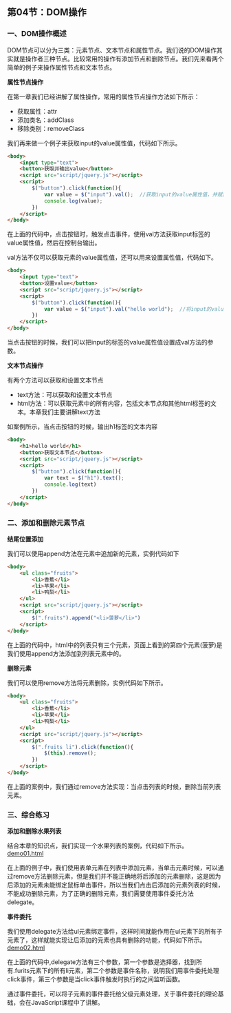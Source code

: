 ## 第04节：DOM操作

### 一、DOM操作概述

DOM节点可以分为三类：元素节点、文本节点和属性节点。我们说的DOM操作其实就是操作者三种节点。比较常用的操作有添加节点和删除节点。我们先来看两个简单的例子来操作属性节点和文本节点。

**属性节点操作**

在第一章我们已经讲解了属性操作，常用的属性节点操作方法如下所示：

* 获取属性：attr
* 添加类名：addClass
* 移除类别：removeClass

我们再来做一个例子来获取input的value属性值，代码如下所示。

``` html
<body>
	<input type="text">
	<button>获取并输出value</button>
	<script src="script/jquery.js"></script>
	<script>
		$("button").click(function(){
			var value = $("input").val();  //获取input的value属性值，并赋值给value变量。
			console.log(value);  
		})
	</script>
</body>
```


在上面的代码中，点击按钮时，触发点击事件，使用val方法获取input标签的value属性值，然后在控制台输出。

val方法不仅可以获取元素的value属性值，还可以用来设置属性值，代码如下。

``` html
<body>
	<input type="text">
	<button>设置value</button>
	<script src="script/jquery.js"></script>
	<script>
		$("button").click(function(){
			var value = $("input").val("hello world");  //将input的value属性值设置为"hello world"
		})
	</script>
</body>
```

当点击按钮的时候，我们可以把input的标签的value属性值设置成val方法的参数。

**文本节点操作**

有两个方法可以获取和设置文本节点

* text方法：可以获取和设置文本节点
* html方法：可以获取元素中的所有内容，包括文本节点和其他html标签的文本。本章我们主要讲解text方法

如案例所示，当点击按钮的时候，输出h1标签的文本内容

``` html
<body>
	<h1>hello world</h1>
	<button>获取文本节点</button>
	<script src="script/jquery.js"></script>
	<script>
		$("button").click(function(){
			var text = $("h1").text();
			console.log(text)
		})
	</script>
</body>
```


### 二、添加和删除元素节点

**结尾位置添加**

我们可以使用append方法在元素中追加新的元素，实例代码如下

``` html
<body>
	<ul class="fruits">
		<li>香蕉</li>
		<li>苹果</li>
		<li>鸭梨</li>
	</ul>
	<script src="script/jquery.js"></script>
	<script>
		$(".fruits").append("<li>菠萝</li>")
	</script>
</body>
```
在上面的代码中，html中的列表只有三个元素，页面上看到的第四个元素(菠萝)是我们使用append方法添加到列表元素中的。

**删除元素**

我们可以使用remove方法将元素删除，实例代码如下所示。

``` html
<body>
	<ul class="fruits">
		<li>香蕉</li>
		<li>苹果</li>
		<li>鸭梨</li>
	</ul>
	<script src="script/jquery.js"></script>
	<script>
		$(".fruits li").click(function(){
			$(this).remove();
		})
	</script>
</body>
```

在上面的案例中，我们通过remove方法实现：当点击列表的时候，删除当前列表元素。


### 三、综合练习

**添加和删除水果列表**

结合本章的知识点，我们实现一个水果列表的案例，代码如下所示。[demo01.html](https://github.com/xiaozhoulee/xiaozhou-examples/blob/master/03-jQuery/%E7%AC%AC04%E8%8A%82%EF%BC%9ADOM%E6%93%8D%E4%BD%9C/demo01.html)


在上面的例子中，我们使用表单元素在列表中添加元素，当单击元素时候，可以通过remove方法删除元素，但是我们并不能正确地将后添加的元素删除，这是因为后添加的元素未能绑定鼠标单击事件，所以当我们点击后添加的元素列表的时候，不能成功删除元素，为了正确的删除元素，我们需要使用事件委托方法delegate。

**事件委托**

我们使用delegate方法给ul元素绑定事件，这样时间就能作用在ul元素下的所有子元素了，这样就能实现让后添加的元素也具有删除的功能，代码如下所示。[demo02.html](https://github.com/xiaozhoulee/xiaozhou-examples/blob/master/03-jQuery/%E7%AC%AC04%E8%8A%82%EF%BC%9ADOM%E6%93%8D%E4%BD%9C/demo02.html)

在上面的代码中,delegate方法有三个参数，第一个参数是选择器，找到所有.furits元素下的所有li元素，第二个参数是事件名称，说明我们用事件委托处理click事件，第三个参数是当click事件触发时执行的之间监听函数。

通过事件委托，可以将子元素的事件委托给父级元素处理，关于事件委托的理论基础，会在JavaScript课程中了讲解。

